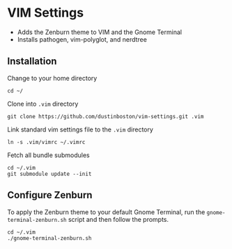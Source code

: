 VIM Settings
============

* Adds the Zenburn theme to VIM and the Gnome Terminal
* Installs pathogen, vim-polyglot, and nerdtree

Installation
------------

Change to your home directory

    cd ~/

Clone into `.vim` directory

    git clone https://github.com/dustinboston/vim-settings.git .vim

Link standard vim settings file to the `.vim` directory

    ln -s .vim/vimrc ~/.vimrc

Fetch all bundle submodules

    cd ~/.vim
    git submodule update --init

Configure Zenburn
-----------------

To apply the Zenburn theme to your default Gnome Terminal, run the 
`gnome-terminal-zenburn.sh` script and then follow the prompts.

    cd ~/.vim
    ./gnome-terminal-zenburn.sh



